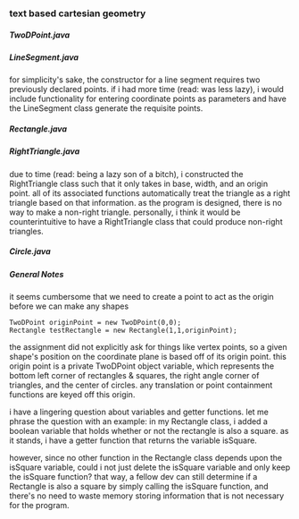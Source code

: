 ### text based cartesian geometry 

##### TwoDPoint.java

##### LineSegment.java

for simplicity's sake, the constructor for a line segment requires two previously declared points.  if i had more time (read: was less lazy), i would include functionality for entering coordinate points as parameters and have the LineSegment class generate the requisite points.

##### Rectangle.java

##### RightTriangle.java

due to time (read: being a lazy son of a bitch), i constructed the RightTriangle class such that it only takes in base, width, and an origin point.  all of its associated functions automatically treat the triangle as a right triangle based on that information.  as the program is designed, there is no way to make a non-right triangle.  personally, i think it would be counterintuitive to have a RightTriangle class that could produce non-right triangles.

##### Circle.java

##### General Notes


it seems cumbersome that we need to create a point to act as the origin before we can make any shapes

```
TwoDPoint originPoint = new TwoDPoint(0,0);
Rectangle testRectangle = new Rectangle(1,1,originPoint);
```
       
the assignment did not explicitly ask for things like vertex points, so a given shape's position on the coordinate plane is based off of its origin point.  this origin point is a private TwoDPoint object variable, which represents the bottom left corner of rectangles & squares, the right angle corner of triangles, and the center of circles.  any translation or point containment functions are keyed off this origin.


i have a lingering question about variables and getter functions.  let me phrase the question with an example: in my Rectangle class, i added a boolean variable that holds whether or not the rectangle is also a square.  as it stands, i have a getter function that returns the variable isSquare.  

however, since no other function in the Rectangle class depends upon the isSquare variable, could i not just delete the isSquare variable and only keep the isSquare function?  that way, a fellow dev can still determine if a Rectangle is also a square by simply calling the isSquare function, and there's no need to waste memory storing information that is not necessary for the program.



